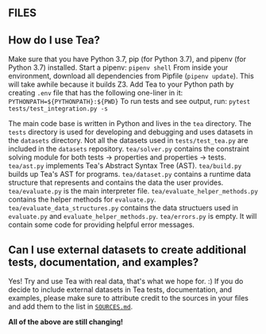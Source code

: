 ## FILES

## How do I use Tea?
Make sure that you have Python 3.7, pip (for Python 3.7), and pipenv (for Python 3.7) installed. 
Start a pipenv: `pipenv shell`
From inside your environment, download all dependencies from Pipfile (`pipenv update`). This will take awhile because it builds Z3.
Add Tea to your Python path by creating `.env` file that has the following one-liner in it: `PYTHONPATH=${PYTHONPATH}:${PWD}`
To run tests and see output, run: `pytest tests/test_integration.py -s`

The main code base is written in Python and lives in the `tea` directory. The `tests` directory is used for developing and debugging and uses datasets in the `datasets` directory. Not all the datasets used in `tests/test_tea.py` are included in the `datasets` repository. 
`tea/solver.py` contains the constraint solving module for both tests -> properties and properties -> tests.
`tea/ast.py` implements Tea's Abstract Syntax Tree (AST). 
`tea/build.py` builds up Tea's AST for programs.
`tea/dataset.py` contains a runtime data structure that represents and contains the data the user provides. 
`tea/evaluate.py` is the main interpreter file.
`tea/evaluate_helper_methods.py` contains the helper methods for `evaluate.py`.
`tea/evaluate_data_structures.py` contains the data structuers used in `evaluate.py` and `evaluate_helper_methods.py`.
`tea/errors.py` is empty. It will contain some code for providing helpful error messages.

## Can I use external datasets to create additional tests, documentation, and examples?
Yes! Try and use Tea with real data, that's what we hope for. :) If you do decide to include external datasets in Tea tests, documentation, and examples, please make sure to attribute credit to the sources in your files and add them to the list in [`SOURCES.md`](./SOURCES.MD).

**All of the above are still changing!**